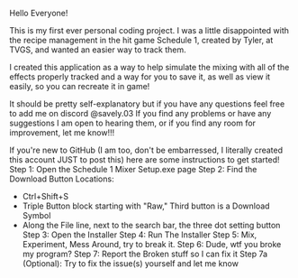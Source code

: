 Hello Everyone!

This is my first ever personal coding project. I was a little disappointed with the recipe management in the hit game Schedule 1, created by Tyler, at TVGS, and wanted an easier way to track them.

I created this application as a way to help simulate the mixing with all of the effects properly tracked and a way for you to save it, as well as view it easily, so you can recreate it in game!

It should be pretty self-explanatory but if you have any questions feel free to add me on discord @savely.03
If you find any problems or have any suggestions I am open to hearing them, or if you find any room for improvement, let me know!!!

If you're new to GitHub (I am too, don't be embarressed, I literally created this account JUST to post this) here are some instructions to get started!
Step 1: Open the Schedule 1 Mixer Setup.exe page
Step 2: Find the Download Button
  Locations: 
-   Ctrl+Shift+S 
-   Triple Button block starting with "Raw," Third button is a Download Symbol
-   Along the File line, next to the search bar, the three dot setting button
Step 3: Open the Installer
Step 4: Run The Installer
Step 5: Mix, Experiment, Mess Around, try to break it.
Step 6: Dude, wtf you broke my program?
Step 7: Report the Broken stuff so I can fix it
Step 7a (Optional): Try to fix the issue(s) yourself and let me know
